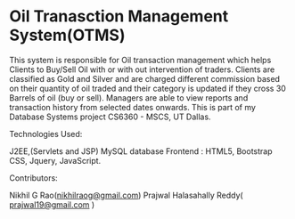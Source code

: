 Oil Tranasction Management System(OTMS)
==============================

This system is responsible for Oil transaction management which helps Clients to Buy/Sell Oil with or with out intervention of traders. Clients are classified as Gold and Silver and are charged different commission based on their quantity of oil traded and their category is updated if they cross 30 Barrels of oil (buy or sell). Managers are able to view reports and transaction history from selected dates onwards. This is part of my Database Systems project CS6360 - MSCS, UT Dallas.

Technologies Used: 

  J2EE,(Servlets and JSP)
  MySQL database
  Frontend : HTML5, Bootstrap CSS, Jquery, JavaScript.

Contributors:
  
  Nikhil G Rao(nikhilraog@gmail.com)
  Prajwal Halasahally Reddy( prajwal19@gmail.com )
